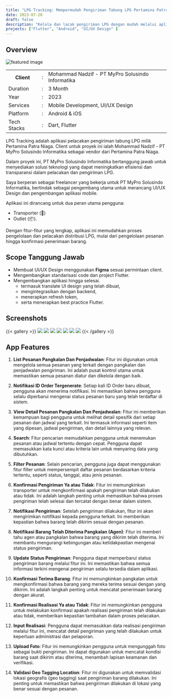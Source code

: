 ```yaml
---
title: "LPG Tracking: Mempermudah Pengiriman Tabung LPG Pertamina Patra Niaga"
date: 2023-07-28
draft: false
description: "Kelola dan lacak pengiriman LPG dengan mudah melalui aplikasi LPG Tracking untuk Pertamina Patra Niaga. Dirancang untuk transporter dan outlet, meningkatkan transparansi pengiriman."
projects: ["Flutter", "Android", "UI/UX Design" ]
---
```


## Overview
![featured image](featured.png)

<table class="table-auto text-left text-base min-w-full">
    <tbody>
      <tr class="border-b py-2">
        <th scope="row" class="font-bold">Client</th>
        <td class="font-bold">:</td>
        <td class="py-2">Mohammad Nadzif -  PT MyPro Solusindo Informatika </td>
      </tr>
      <tr class="border-b py-2">
        <td class="font-bold">Duration</td>
        <td class="font-bold">:</td>
        <td class="py-2">3 Month</td>
      </tr>
      <tr class="border-b py-2">
        <td class="font-bold">Year</td>
        <td class="font-bold">:</td>
        <td class="py-2">2023</td>
      </tr>
      <tr class="border-b py-2">
        <td class="font-bold">Services</td>
        <td class="font-bold">:</td>
        <td class="py-2">
          Mobile Development, UI/UX Design
          </td>
      </tr>
      <tr class="border-b py-2">
        <td class="font-bold">Platform</td>
        <td class="font-bold">:</td>
        <td class="py-2">
          Android & iOS
          </td>
      </tr>        
      <tr class="border-b py-2">
        <td class="font-bold">Tech Stacks</td>
        <td class="font-bold">:</td>
        <td class="py-2">
          Dart, Flutter
          </td>
      </tr>        
    </tbody>
  </table>

LPG Tracking adalah aplikasi pelacakan pengiriman tabung LPG milik Pertamina Patra Niaga. Client untuk proyek ini ialah Mohammad Nadzif - PT MyPro Solusindo Informatika sebagai vendor dari Pertamina Patra Niaga. 

Dalam proyek ini, PT MyPro Solusindo Informatika bertanggung jawab untuk menyediakan solusi teknologi yang dapat meningkatkan efisiensi dan transparansi dalam pelacakan dan pengiriman LPG. 

Saya berperan sebagai freelancer yang bekerja untuk PT MyPro Solusindo Informatika, bertindak sebagai pengembang utama untuk merancang UI/UX Design dan pengembangan aplikasi mobile.

Aplikasi ini dirancang untuk dua peran utama pengguna: 
- Transporter (🚚)
- Outlet (📦). 
   
Dengan fitur-fitur yang lengkap, aplikasi ini memudahkan proses pengelolaan dan pelacakan distribusi LPG, mulai dari pengelolaan pesanan hingga konfirmasi penerimaan barang. 

## Scope Tanggung Jawab
- Membuat UI/UX Design menggunakan **Figma** sesuai permintaan client.
- Mengembangkan standarisasi code dan project Flutter.
- Mengembangkan aplikasi hingga selesai.
  - termasuk translate UI design yang telah dibuat, 
  - mengintegrasikan dengan backend, 
  - menerapkan refresh token, 
  - serta menerapkan best practice Flutter.


## Screenshots

{{< gallery >}}
  <img src="img.id/lpg_tracking_1.id.png" class="grid-w50" />
  <img src="img.id/lpg_tracking_2.id.png" class="grid-w50" />
  <img src="img.id/lpg_tracking_3.id.png" class="grid-w50" />
  <img src="img.id/lpg_tracking_4.id.png" class="grid-w50" />
  <img src="img.id/lpg_tracking_5.id.png" class="grid-w50" />
  <img src="img.id/lpg_tracking_6.id.png" class="grid-w50" />
  <img src="img.id/lpg_tracking_7.id.png" class="grid-w50" />
{{< /gallery >}}

## App Features

1. **List Pesanan Pangkalan Dan Penjadwalan**: Fitur ini digunakan untuk mengelola semua pesanan yang terkait dengan pangkalan dan penjadwalan pengiriman. Ini adalah pusat kontrol utama untuk memastikan semua pesanan diatur dan dikelola dengan baik.

2. **Notifikasi ID Order Tergenerate**: Setiap kali ID Order baru dibuat, pengguna akan menerima notifikasi. Ini memastikan bahwa pengguna selalu diperbarui mengenai status pesanan baru yang telah terdaftar di sistem.

3. **View Detail Pesanan Pangkalan Dan Penjadwalan**: Fitur ini memberikan kemampuan bagi pengguna untuk melihat detail spesifik dari setiap pesanan dan jadwal yang terkait. Ini termasuk informasi seperti item yang dipesan, jadwal pengiriman, dan detail lainnya yang relevan.

4. **Search**: Fitur pencarian memudahkan pengguna untuk menemukan pesanan atau jadwal tertentu dengan cepat. Pengguna dapat memasukkan kata kunci atau kriteria lain untuk menyaring data yang dibutuhkan.

5.  **Filter Pesanan**: Selain pencarian, pengguna juga dapat menggunakan fitur filter untuk mempersempit daftar pesanan berdasarkan kriteria tertentu, seperti status, tanggal, atau jenis pesanan.

6.  **Konfirmasi Pengiriman Ya atau Tidak**: Fitur ini memungkinkan transporter untuk mengkonfirmasi apakah pengiriman telah dilakukan atau tidak. Ini adalah langkah penting untuk memastikan bahwa proses pengiriman telah selesai dan tercatat dengan benar dalam sistem.

7.  **Notifikasi Pengiriman**: Setelah pengiriman dilakukan, fitur ini akan mengirimkan notifikasi kepada pengguna terkait. Ini memberikan kepastian bahwa barang telah dikirim sesuai dengan pesanan.

8.  **Notifikasi Barang Telah Diterima Pangkalan (Agen)**: Fitur ini memberi tahu agen atau pangkalan bahwa barang yang dikirim telah diterima. Ini membantu mengurangi kebingungan atau ketidakpastian mengenai status pengiriman.

9.  **Update Status Pengiriman**: Pengguna dapat memperbarui status pengiriman barang melalui fitur ini. Ini memastikan bahwa semua informasi terkini mengenai pengiriman selalu tersedia dalam aplikasi.

10. **Konfirmasi Terima Barang**: Fitur ini memungkinkan pangkalan untuk mengkonfirmasi bahwa barang yang mereka terima sesuai dengan yang dikirim. Ini adalah langkah penting untuk mencatat penerimaan barang dengan akurat.

11. **Konfirmasi Realisasi Ya atau Tidak**: Fitur ini memungkinkan pengguna untuk melakukan konfirmasi apakah realisasi pengiriman telah dilakukan atau tidak, memberikan kepastian tambahan dalam proses pelacakan.

12. **Input Realisasi**: Pengguna dapat memasukkan data realisasi pengiriman melalui fitur ini, mencatat detail pengiriman yang telah dilakukan untuk keperluan administrasi dan pelaporan.

13. **Upload Foto**: Fitur ini memungkinkan pengguna untuk mengunggah foto sebagai bukti pengiriman. Ini dapat digunakan untuk mencatat kondisi barang saat dikirim atau diterima, menambah lapisan keamanan dan verifikasi.

14. **Validasi Geo Tagging Location**: Fitur ini digunakan untuk memvalidasi lokasi geografis (geo tagging) saat pengiriman barang dilakukan. Ini penting untuk memastikan bahwa pengiriman dilakukan di lokasi yang benar sesuai dengan pesanan.
